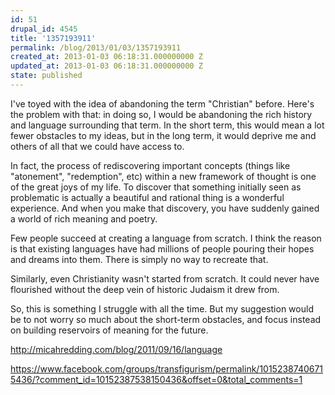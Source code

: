 ```yaml
---
id: 51
drupal_id: 4545
title: '1357193911'
permalink: /blog/2013/01/03/1357193911
created_at: 2013-01-03 06:18:31.000000000 Z
updated_at: 2013-01-03 06:18:31.000000000 Z
state: published
---
```

I've toyed with the idea of abandoning the term "Christian" before. Here's the problem with that: in doing so, I would be abandoning the rich history and language surrounding that term. In the short term, this would mean a lot fewer obstacles to my ideas, but in the long term, it would deprive me and others of all that we could have access to.

In fact, the process of rediscovering important concepts (things like "atonement", "redemption", etc) within a new framework of thought is one of the great joys of my life. To discover that something initially seen as problematic is actually a beautiful and rational thing is a wonderful experience. And when you make that discovery, you have suddenly gained a world of rich meaning and poetry.

Few people succeed at creating a language from scratch. I think the reason is that existing languages have had millions of people pouring their hopes and dreams into them. There is simply no way to recreate that.

Similarly, even Christianity wasn't started from scratch. It could never have flourished without the deep vein of historic Judaism it drew from. 

So, this is something I struggle with all the time. But my suggestion would be to not worry so much about the short-term obstacles, and focus instead on building reservoirs of meaning for the future.

http://micahredding.com/blog/2011/09/16/language

https://www.facebook.com/groups/transfigurism/permalink/10152387406715436/?comment_id=10152387538150436&offset=0&total_comments=1
